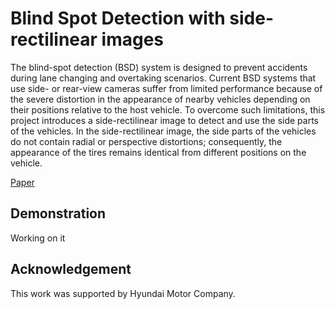 # Blind Spot Detection with side-rectilinear images
The blind-spot detection (BSD) system is designed to prevent accidents during lane changing and overtaking scenarios.
Current BSD systems that use side- or rear-view cameras suffer from limited performance because of the severe distortion in the appearance of nearby vehicles depending on their positions relative to the host vehicle.
To overcome such limitations, this project introduces a side-rectilinear image to detect and use the side parts of the vehicles.
In the side-rectilinear image, the side parts of the vehicles do not contain radial or perspective distortions; consequently, the appearance of the tires remains identical from different positions on the vehicle.

[Paper](https://doi.org/10.1016/j.eswa.2018.02.005)

## Demonstration
Working on it

## Acknowledgement
This work was supported by Hyundai Motor Company.
